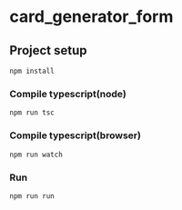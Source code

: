 # card_generator_form

## Project setup
```
npm install
```

### Compile typescript(node)
```
npm run tsc
```


### Compile typescript(browser)
```
npm run watch
```

### Run
```
npm run run
```
